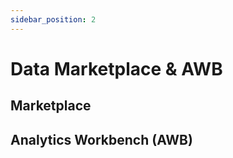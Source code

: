 ```yaml
---
sidebar_position: 2
---
```


# Data Marketplace & AWB

## Marketplace

## Analytics Workbench (AWB)


